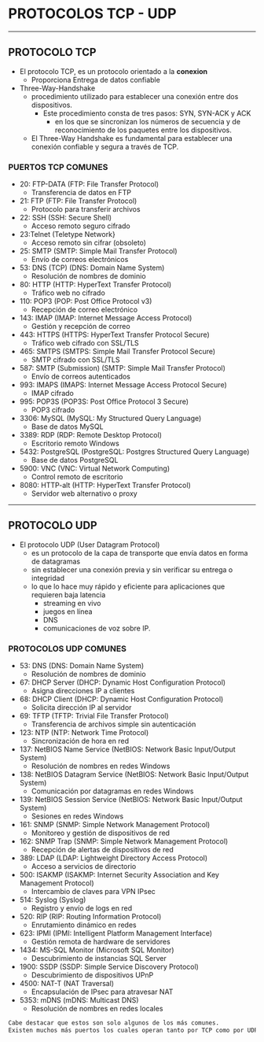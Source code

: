 # PROTOCOLOS TCP - UDP

---

## PROTOCOLO TCP 

- El protocolo TCP, es un protocolo orientado a la **conexion**
    - Proporciona Entrega de datos confiable
- Three-Way-Handshake
    - procedimiento utilizado para establecer una conexión entre dos dispositivos. 
        - Este procedimiento consta de tres pasos: SYN, SYN-ACK y ACK 
            - en los que se sincronizan los números de secuencia y de reconocimiento de los paquetes entre los dispositivos. 
    - El Three-Way Handshake es fundamental para establecer una conexión confiable y segura a través de TCP.

### PUERTOS TCP COMUNES

- 20: FTP-DATA (FTP: File Transfer Protocol) 
    - Transferencia de datos en FTP  
- 21: FTP (FTP: File Transfer Protocol)
    - Protocolo para transferir archivos  
- 22: SSH (SSH: Secure Shell)
    - Acceso remoto seguro cifrado  
- 23:Telnet (Teletype Network}
    - Acceso remoto sin cifrar (obsoleto)  
- 25: SMTP (SMTP: Simple Mail Transfer Protocol)
    - Envío de correos electrónicos  
- 53: DNS (TCP) (DNS: Domain Name System)
    - Resolución de nombres de dominio  
- 80: HTTP (HTTP: HyperText Transfer Protocol)
    - Tráfico web no cifrado  
- 110: POP3 (POP: Post Office Protocol v3)
    - Recepción de correo electrónico  
- 143: IMAP (IMAP: Internet Message Access Protocol)
    - Gestión y recepción de correo  
- 443: HTTPS (HTTPS: HyperText Transfer Protocol Secure)
    - Tráfico web cifrado con SSL/TLS  
- 465: SMTPS (SMTPS: Simple Mail Transfer Protocol Secure)
    - SMTP cifrado con SSL/TLS  
- 587: SMTP (Submission) (SMTP: Simple Mail Transfer Protocol)
    - Envío de correos autenticados  
- 993: IMAPS (IMAPS: Internet Message Access Protocol Secure) 
    - IMAP cifrado  
- 995: POP3S (POP3S: Post Office Protocol 3 Secure)
    - POP3 cifrado  
- 3306: MySQL (MySQL: My Structured Query Language)
    - Base de datos MySQL  
- 3389: RDP (RDP: Remote Desktop Protocol)
    - Escritorio remoto Windows  
- 5432: PostgreSQL (PostgreSQL: Postgres Structured Query Language)
    - Base de datos PostgreSQL  
- 5900: VNC (VNC: Virtual Network Computing)
    - Control remoto de escritorio  
- 8080: HTTP-alt (HTTP: HyperText Transfer Protocol)
    - Servidor web alternativo o proxy

---

## PROTOCOLO UDP

- El protocolo UDP (User Datagram Protocol) 
    - es un protocolo de la capa de transporte que envía datos en forma de datagramas
    - sin establecer una conexión previa y sin verificar su entrega o integridad
    - lo que lo hace muy rápido y eficiente para aplicaciones que requieren baja latencia
        - streaming en vivo
        - juegos en línea
        - DNS
        - comunicaciones de voz sobre IP.

### PROTOCOLOS UDP COMUNES

- 53: DNS (DNS: Domain Name System)
    - Resolución de nombres de dominio  
- 67: DHCP Server (DHCP: Dynamic Host Configuration Protocol)
    - Asigna direcciones IP a clientes  
- 68: DHCP Client (DHCP: Dynamic Host Configuration Protocol)
    - Solicita dirección IP al servidor  
- 69: TFTP (TFTP: Trivial File Transfer Protocol)
    - Transferencia de archivos simple sin autenticación  
- 123: NTP (NTP: Network Time Protocol)
    - Sincronización de hora en red  
- 137: NetBIOS Name Service (NetBIOS: Network Basic Input/Output System)
    - Resolución de nombres en redes Windows  
- 138: NetBIOS Datagram Service (NetBIOS: Network Basic Input/Output System)
    - Comunicación por datagramas en redes Windows  
- 139: NetBIOS Session Service (NetBIOS: Network Basic Input/Output System)
    - Sesiones en redes Windows  
- 161: SNMP (SNMP: Simple Network Management Protocol)
    - Monitoreo y gestión de dispositivos de red  
- 162: SNMP Trap (SNMP: Simple Network Management Protocol)
    - Recepción de alertas de dispositivos de red  
- 389: LDAP (LDAP: Lightweight Directory Access Protocol)
    - Acceso a servicios de directorio  
- 500: ISAKMP (ISAKMP: Internet Security Association and Key Management Protocol)
    - Intercambio de claves para VPN IPsec  
- 514: Syslog (Syslog)
    - Registro y envío de logs en red  
- 520: RIP (RIP: Routing Information Protocol)
    - Enrutamiento dinámico en redes  
- 623: IPMI (IPMI: Intelligent Platform Management Interface)
    - Gestión remota de hardware de servidores  
- 1434: MS-SQL Monitor (Microsoft SQL Monitor)
    - Descubrimiento de instancias SQL Server  
- 1900: SSDP (SSDP: Simple Service Discovery Protocol)
    - Descubrimiento de dispositivos UPnP  
- 4500: NAT-T (NAT Traversal)
    - Encapsulación de IPsec para atravesar NAT  
- 5353: mDNS (mDNS: Multicast DNS)
    - Resolución de nombres en redes locales

```Markdown
Cabe destacar que estos son solo algunos de los más comunes. 
Existen muchos más puertos los cuales operan tanto por TCP como por UDP.
```
